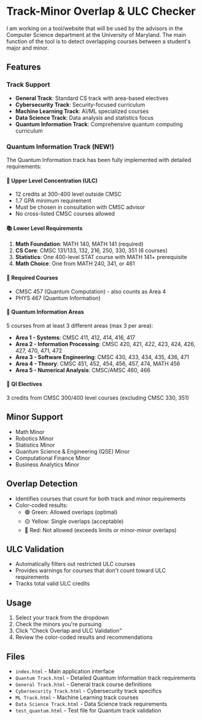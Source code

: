 # Track-Minor Overlap & ULC Checker

I am working on a tool/website that will be used by the advisors in the Computer Science department at the University of Maryland.
The main function of the tool is to detect overlapping courses between a student's major and minor.

## Features

### Track Support
- **General Track**: Standard CS track with area-based electives
- **Cybersecurity Track**: Security-focused curriculum
- **Machine Learning Track**: AI/ML specialized courses
- **Data Science Track**: Data analysis and statistics focus
- **Quantum Information Track**: Comprehensive quantum computing curriculum

### Quantum Information Track (NEW!)
The Quantum Information track has been fully implemented with detailed requirements:

#### 🎯 Upper Level Concentration (ULC)
- 12 credits at 300-400 level outside CMSC
- 1.7 GPA minimum requirement
- Must be chosen in consultation with CMSC advisor
- No cross-listed CMSC courses allowed

#### 📚 Lower Level Requirements
1. **Math Foundation**: MATH 140, MATH 141 (required)
2. **CS Core**: CMSC 131/133, 132, 216, 250, 330, 351 (6 courses)
3. **Statistics**: One 400-level STAT course with MATH 141+ prerequisite
4. **Math Choice**: One from MATH 240, 341, or 461

#### 🔬 Required Courses
- CMSC 457 (Quantum Computation) - also counts as Area 4
- PHYS 467 (Quantum Information)

#### 🌟 Quantum Information Areas
5 courses from at least 3 different areas (max 3 per area):
- **Area 1 - Systems**: CMSC 411, 412, 414, 416, 417
- **Area 2 - Information Processing**: CMSC 420, 421, 422, 423, 424, 426, 427, 470, 471, 472
- **Area 3 - Software Engineering**: CMSC 430, 433, 434, 435, 436, 471
- **Area 4 - Theory**: CMSC 451, 452, 454, 456, 457, 474, MATH 456
- **Area 5 - Numerical Analysis**: CMSC/AMSC 460, 466

#### 📖 QI Electives
3 credits from CMSC 300/400 level courses (excluding CMSC 330, 351)

## Minor Support
- Math Minor
- Robotics Minor
- Statistics Minor
- Quantum Science & Engineering (QSE) Minor
- Computational Finance Minor
- Business Analytics Minor

## Overlap Detection
- Identifies courses that count for both track and minor requirements
- Color-coded results:
  - 🟢 Green: Allowed overlaps (optimal)
  - 🟡 Yellow: Single overlaps (acceptable)
  - 🔴 Red: Not allowed (exceeds limits or minor-minor overlaps)

## ULC Validation
- Automatically filters out restricted ULC courses
- Provides warnings for courses that don't count toward ULC requirements
- Tracks total valid ULC credits

## Usage
1. Select your track from the dropdown
2. Check the minors you're pursuing
3. Click "Check Overlap and ULC Validation"
4. Review the color-coded results and recommendations

## Files
- `index.html` - Main application interface
- `Quantum Track.html` - Detailed Quantum Information track requirements
- `General Track.html` - General track course definitions
- `Cybersecurity Track.html` - Cybersecurity track specifics
- `ML Track.html` - Machine Learning track courses
- `Data Science Track.html` - Data Science track requirements
- `test_quantum.html` - Test file for Quantum track validation
